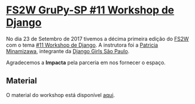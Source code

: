 # [FS2W GruPy-SP #11 Workshop de Django][0]

No dia 23 de Setembro de 2017 tivemos a décima primeira edição do [FS2W][1] com o tema [#11 Workshop de Django][0]. A instrutora foi a [Patricia Minamizawa][2], integrante da [Django Girls São Paulo][3].

Agradecemos a **Impacta** pela parceria em nos fornecer o espaço.

## Material

O material do workshop está disponível [aqui][4].

[0]: https://www.meetup.com/pt-BR/Grupy-SP/events/243292725/
[1]: https://rg3915.github.io/fs2w/
[2]: https://github.com/patymori
[3]: https://djangogirls.org/saopaulo/
[4]: https://goo.gl/7QsvYn